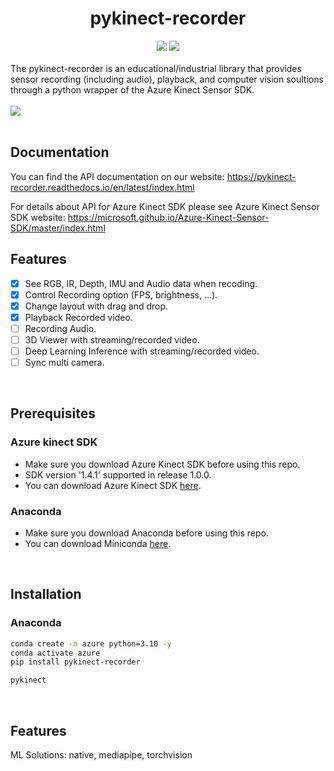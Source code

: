 <h1 align="center"> pykinect-recorder </h1>

<div align="center">
  <a href="https://pypi.python.org/pypi/pykinect-recorder"><img src="https://img.shields.io/pypi/v/pykinect-recorder.svg"></a>
  <a href="https://pypi.org/project/pykinect-recorder"><img src="https://img.shields.io/pypi/pyversions/pykinect-recorder.svg"></a>
</div>

<br>
<div>
The pykinect-recorder is an educational/industrial library that provides sensor recording (including audio), playback, and computer vision soultions through a python wrapper of the Azure Kinect Sensor SDK.
</div>

<br>

<div display="flex;">
<img src="https://github.com/unerue/pykinect-recorder/assets/78347296/6d97602a-7438-4829-8ed2-d46e63919975">
</div>

<br>

## Documentation


You can find the API documentation on our website: https://pykinect-recorder.readthedocs.io/en/latest/index.html

For details about API for Azure Kinect SDK please see Azure Kinect Sensor SDK website: https://microsoft.github.io/Azure-Kinect-Sensor-SDK/master/index.html



##  Features

- [x] See RGB, IR, Depth, IMU and Audio data when recoding.
- [x] Control Recording option (FPS, brightness, ...).
- [x] Change layout with drag and drop.
- [x] Playback Recorded video.
- [ ] Recording Audio.
- [ ] 3D Viewer with streaming/recorded video.
- [ ] Deep Learning Inference with streaming/recorded video.
- [ ] Sync multi camera.

<br>

## Prerequisites

### Azure kinect SDK 

- Make sure you download Azure Kinect SDK before using this repo. 
- SDK version '1.4.1' supported in release 1.0.0.
- You can download Azure Kinect SDK [here](https://github.com/microsoft/Azure-Kinect-Sensor-SDK/blob/develop/docs/usage.md).
    
### Anaconda
- Make sure you download Anaconda before using this repo.
- You can download Miniconda [here](https://docs.conda.io/en/latest/miniconda.html).

<br>

## Installation
 
### Anaconda
```bash
conda create -n azure python=3.10 -y
conda activate azure
pip install pykinect-recorder

pykinect
```

<br>

## Features

ML Solutions: native, mediapipe, torchvision
